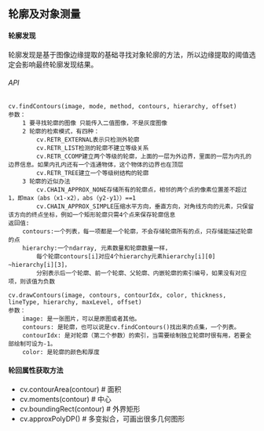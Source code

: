 ## 轮廓及对象测量

#### 轮廓发现
轮廓发现是基于图像边缘提取的基础寻找对象轮廓的方法，所以边缘提取的阈值选定会影响最终轮廓发现结果。
###### API
```
cv.findContours(image, mode, method, contours, hierarchy, offset)
参数：
    1 要寻找轮廓的图像 只能传入二值图像，不是灰度图像
    2 轮廓的检索模式，有四种：
        cv.RETR_EXTERNAL表示只检测外轮廓
        cv.RETR_LIST检测的轮廓不建立等级关系
        cv.RETR_CCOMP建立两个等级的轮廓，上面的一层为外边界，里面的一层为内孔的边界信息。如果内孔内还有一个连通物体，这个物体的边界也在顶层
        cv.RETR_TREE建立一个等级树结构的轮廓
    3 轮廓的近似办法
        cv.CHAIN_APPROX_NONE存储所有的轮廓点，相邻的两个点的像素位置差不超过1，即max（abs（x1-x2），abs（y2-y1））==1
        cv.CHAIN_APPROX_SIMPLE压缩水平方向，垂直方向，对角线方向的元素，只保留该方向的终点坐标，例如一个矩形轮廓只需4个点来保存轮廓信息
返回值:
    contours:一个列表，每一项都是一个轮廓，不会存储轮廓所有的点，只存储能描述轮廓的点
    hierarchy:一个ndarray, 元素数量和轮廓数量一样， 
        每个轮廓contours[i]对应4个hierarchy元素hierarchy[i][0] ~hierarchy[i][3]，
        分别表示后一个轮廓、前一个轮廓、父轮廓、内嵌轮廓的索引编号，如果没有对应项，则该值为负数
```
```
cv.drawContours(image, contours, contourIdx, color, thickness, lineType, hierarchy, maxLevel, offset)
参数：
    image: 是一张图片，可以是原图或者其他。
    contours: 是轮廓，也可以说是cv.findContours()找出来的点集，一个列表。
    contourIdx: 是对轮廓（第二个参数）的索引，当需要绘制独立轮廓时很有用，若要全部绘制可设为-1。
    color: 是轮廓的颜色和厚度
```

#### 轮回属性获取方法
* cv.contourArea(contour)   # 面积
* cv.moments(contour)       # 中心
* cv.boundingRect(contour)  # 外界矩形
* cv.approxPolyDP()         # 多变拟合，可画出很多几何图形


